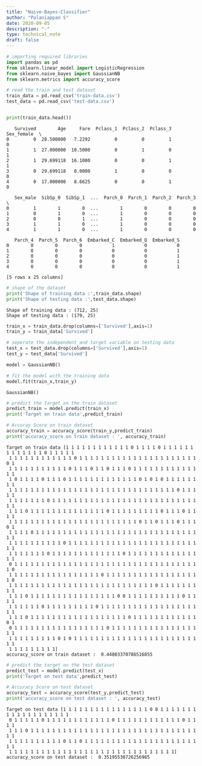 ```yaml
---
title: "Naive-Bayes-Classifier"
author: "Palaniappan S"
date: 2020-09-05
description: "-"
type: technical_note
draft: false
---
```


```python
# importing required libraries
import pandas as pd
from sklearn.linear_model import LogisticRegression
from sklearn.naive_bayes import GaussianNB
from sklearn.metrics import accuracy_score
```


```python
# read the train and test dataset
train_data = pd.read_csv('train-data.csv')
test_data = pd.read_csv('test-data.csv')


print(train_data.head())
```

       Survived        Age     Fare  Pclass_1  Pclass_2  Pclass_3  Sex_female  \
    0         0  28.500000   7.2292         0         0         1           0   
    1         1  27.000000  10.5000         0         1         0           1   
    2         1  29.699118  16.1000         0         0         1           1   
    3         0  29.699118   0.0000         1         0         0           0   
    4         0  17.000000   8.6625         0         0         1           0   
    
       Sex_male  SibSp_0  SibSp_1  ...  Parch_0  Parch_1  Parch_2  Parch_3  \
    0         1        1        0  ...        1        0        0        0   
    1         0        1        0  ...        1        0        0        0   
    2         0        0        1  ...        1        0        0        0   
    3         1        1        0  ...        1        0        0        0   
    4         1        1        0  ...        1        0        0        0   
    
       Parch_4  Parch_5  Parch_6  Embarked_C  Embarked_Q  Embarked_S  
    0        0        0        0           1           0           0  
    1        0        0        0           0           0           1  
    2        0        0        0           0           0           1  
    3        0        0        0           0           0           1  
    4        0        0        0           0           0           1  
    
    [5 rows x 25 columns]



```python
# shape of the dataset
print('Shape of training data :',train_data.shape)
print('Shape of testing data :',test_data.shape)
```

    Shape of training data : (712, 25)
    Shape of testing data : (179, 25)



```python
train_x = train_data.drop(columns=['Survived'],axis=1)
train_y = train_data['Survived']

# seperate the independent and target variable on testing data
test_x = test_data.drop(columns=['Survived'],axis=1)
test_y = test_data['Survived']
```


```python
model = GaussianNB()

# fit the model with the training data
model.fit(train_x,train_y)
```




    GaussianNB()




```python
# predict the target on the train dataset
predict_train = model.predict(train_x)
print('Target on train data',predict_train) 

# Accuray Score on train dataset
accuracy_train = accuracy_score(train_y,predict_train)
print('accuracy_score on train dataset : ', accuracy_train)
```

    Target on train data [1 1 1 1 1 1 1 1 1 1 1 1 0 1 1 1 1 0 1 1 1 1 1 1 1 1 1 1 1 1 1 0 1 1 1 1 1
     1 1 1 1 1 1 1 1 1 1 1 1 0 1 1 1 1 1 1 1 1 1 1 1 1 1 1 1 1 1 1 1 1 1 1 0 1
     1 1 1 1 1 1 1 1 1 1 1 0 1 1 1 0 1 1 0 1 1 1 0 1 1 1 1 1 1 1 1 1 1 1 1 1 1
     1 0 1 1 1 1 0 1 1 1 0 1 1 1 1 1 1 1 1 1 1 1 1 1 0 1 0 1 0 1 1 1 1 1 1 1 1
     1 1 1 1 1 1 1 1 1 1 1 1 1 1 1 1 1 1 1 1 1 1 1 1 1 1 1 1 1 1 1 0 1 1 1 1 1
     1 1 1 1 1 1 1 0 1 1 1 1 1 1 1 1 1 1 1 1 1 1 1 1 1 1 1 1 1 1 1 1 1 1 1 1 1
     1 1 1 0 1 1 1 1 1 1 1 1 1 1 1 1 1 1 0 1 1 1 1 1 1 1 1 1 0 1 1 1 0 1 1 1 1
     1 1 1 1 1 1 1 1 1 1 1 1 1 1 1 1 1 1 1 1 1 1 1 1 0 1 1 0 1 1 1 0 1 1 1 0 1
     1 1 1 1 0 1 1 1 1 1 1 1 1 1 1 1 1 1 1 1 1 1 1 1 1 1 1 1 1 1 1 1 1 1 1 1 1
     1 1 1 1 1 1 1 1 1 1 0 1 1 1 1 1 1 1 1 1 1 1 1 1 1 1 1 1 1 1 1 1 1 1 1 1 1
     1 1 1 1 1 1 1 0 1 1 1 1 1 1 1 1 1 1 1 1 1 0 1 1 1 1 1 1 1 1 1 1 1 1 1 1 1
     0 1 1 1 1 1 1 1 1 1 1 1 1 1 1 1 1 1 1 1 1 1 1 1 1 1 1 1 1 1 1 1 1 1 1 1 0
     1 1 1 1 1 1 1 1 1 1 1 1 1 1 1 1 1 0 1 1 1 1 1 1 1 1 1 1 1 1 1 1 1 1 1 1 0
     1 1 1 1 1 1 1 1 1 1 1 1 1 1 1 1 1 1 1 1 1 1 1 1 1 1 1 0 1 1 1 1 1 1 1 1 1
     1 1 1 0 1 1 1 1 1 1 1 1 1 1 1 1 1 1 1 1 0 0 1 1 1 1 1 1 1 1 1 1 0 1 1 1 1
     1 1 1 1 1 1 0 1 1 1 1 1 1 1 1 1 0 1 1 1 1 1 1 1 1 1 1 1 1 1 1 1 1 1 1 1 1
     1 1 1 0 1 1 1 1 1 1 1 1 1 1 1 1 1 1 1 1 1 1 0 1 1 1 1 1 1 1 1 1 1 1 1 0 1
     0 1 1 1 1 1 1 1 1 1 1 1 1 1 1 1 1 1 0 1 1 1 1 1 1 1 1 1 1 1 1 1 1 1 1 1 1
     1 1 1 1 1 1 1 1 1 0 1 0 1 1 1 1 1 1 1 1 1 1 1 1 1 1 1 1 1 1 1 1 1 1 1 1 1
     1 1 1 1 1 1 1 1 1]
    accuracy_score on train dataset :  0.44803370786516855



```python
# predict the target on the test dataset
predict_test = model.predict(test_x)
print('Target on test data',predict_test) 

# Accuracy Score on test dataset
accuracy_test = accuracy_score(test_y,predict_test)
print('accuracy_score on test dataset : ', accuracy_test)
```

    Target on test data [1 1 1 1 1 1 1 1 1 1 1 1 1 1 1 1 0 0 1 1 1 1 1 1 1 1 1 1 1 1 1 1 1 1 1 1 1
     0 1 1 1 1 1 0 1 1 1 1 1 1 1 1 1 1 1 1 0 1 1 1 1 1 1 1 1 1 1 1 1 0 1 1 1 1
     1 1 1 0 1 1 1 1 1 1 1 1 1 1 1 1 1 1 1 1 1 1 1 1 1 1 1 1 1 1 1 1 1 1 1 1 1
     1 1 1 1 1 1 1 1 1 1 0 1 1 0 1 1 1 1 1 1 1 1 1 1 1 1 1 1 1 1 1 1 1 1 1 1 1
     1 1 1 1 1 1 1 1 1 1 1 1 1 1 1 1 1 1 1 1 1 1 1 1 1 1 1 1 1 1 1]
    accuracy_score on test dataset :  0.35195530726256985

